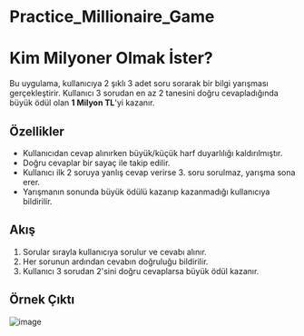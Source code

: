 # Practice_Millionaire_Game

# Kim Milyoner Olmak İster?

Bu uygulama, kullanıcıya 2 şıklı 3 adet soru sorarak bir bilgi yarışması gerçekleştirir. Kullanıcı 3 sorudan en az 2 tanesini doğru cevapladığında büyük ödül olan **1 Milyon TL**'yi kazanır.

## Özellikler
- Kullanıcıdan cevap alınırken büyük/küçük harf duyarlılığı kaldırılmıştır.
- Doğru cevaplar bir sayaç ile takip edilir.
- Kullanıcı ilk 2 soruya yanlış cevap verirse 3. soru sorulmaz, yarışma sona erer.
- Yarışmanın sonunda büyük ödülü kazanıp kazanmadığı kullanıcıya bildirilir.

## Akış
1. Sorular sırayla kullanıcıya sorulur ve cevabı alınır.
2. Her sorunun ardından cevabın doğruluğu bildirilir.
3. Kullanıcı 3 sorudan 2'sini doğru cevaplarsa büyük ödül kazanır.

## Örnek Çıktı
![image](https://github.com/user-attachments/assets/e18cac33-4d90-4f45-8ef1-54a2a2f6b3bc)
